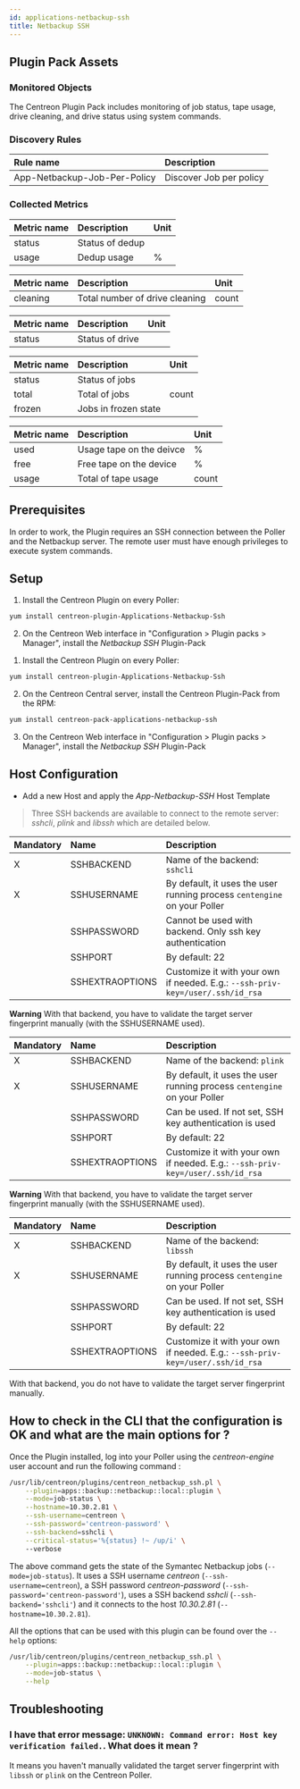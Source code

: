 ```yaml
---
id: applications-netbackup-ssh
title: Netbackup SSH
---
```


## Plugin Pack Assets

### Monitored Objects

The Centreon Plugin Pack includes monitoring of job status, tape usage, drive cleaning, and drive status using system commands.

### Discovery Rules

<!--DOCUSAURUS_CODE_TABS-->

<!--Services-->

| Rule name                                 | Description                                 |
| :---------------------------------------- | :------------------------------------------ |
| App-Netbackup-Job-Per-Policy              | Discover Job  per policy                    |

<!--END_DOCUSAURUS_CODE_TABS-->

### Collected Metrics

<!--DOCUSAURUS_CODE_TABS-->

<!--Dedup-status -->

| Metric name                               | Description                            | Unit |
| :---------------------------------------- | :------------------------------------- | :--- |
| status                                    | Status of dedup                        |      |
| usage                                     | Dedup usage                            |  %   |

<!--Drive-cleaning-->

| Metric name                               | Description                         | Unit  |
| :---------------------------------------- | :---------------------------------- | :---  |
| cleaning                                  | Total number of drive cleaning      | count |

<!--Drive-status-->

| Metric name                               | Description                                                       | Unit  |
| :---------------------------------------- | :---------------------------------------------------------------- | :---- |
| status                                    | Status of drive            	                                    |       |

<!--Job-status-->

| Metric name                               | Description                            | Unit  |
| :---------------------------------------- | :------------------------------------- | :---- |
| status                                    | Status of jobs                         |       |
| total                                     | Total of jobs                          | count |
| frozen                                    | Jobs in frozen state                   |       |

<!--Tape-usage-->

| Metric name                               | Description                                             | Unit  |
| :---------------------------------------- | :------------------------------------------------------ | :---  |
| used                                      | Usage tape on the deivce                                |   %   |
| free                                      | Free tape on the device                                 |   %   |
| usage                                     | Total of tape usage                                     | count |

<!--END_DOCUSAURUS_CODE_TABS-->

## Prerequisites

In order to work, the Plugin requires an SSH connection between the Poller and the Netbackup server. 
The remote user must have enough privileges to execute system commands. 

## Setup

<!--DOCUSAURUS_CODE_TABS-->

<!--Online IMP Licence & IT-100 Editions-->

1. Install the Centreon Plugin on every Poller:

```bash
yum install centreon-plugin-Applications-Netbackup-Ssh
```

2. On the Centreon Web interface in "Configuration > Plugin packs > Manager", install the *Netbackup SSH* Plugin-Pack

<!--Offline IMP License-->

1. Install the Centreon Plugin on every Poller:

```bash
yum install centreon-plugin-Applications-Netbackup-Ssh
```

2. On the Centreon Central server, install the Centreon Plugin-Pack from the RPM:

```bash
yum install centreon-pack-applications-netbackup-ssh
```

3. On the Centreon Web interface in "Configuration > Plugin packs > Manager", install the *Netbackup SSH* Plugin-Pack

<!--END_DOCUSAURUS_CODE_TABS-->

## Host Configuration

* Add a new Host and apply the *App-Netbackup-SSH* Host Template

> Three SSH backends are available to connect to the remote server: *sshcli*, *plink* and *libssh* which are detailed below.

<!--DOCUSAURUS_CODE_TABS-->

<!--sshcli backend-->

| Mandatory   | Name            | Description                                                                                 |
| :---------- | :-------------- | :------------------------------------------------------------------------------------------ |
| X           | SSHBACKEND      | Name of the backend: ```sshcli```                                                           |
| X           | SSHUSERNAME     | By default, it uses the user running process ```centengine``` on your Poller                |
|             | SSHPASSWORD     | Cannot be used with backend. Only ssh key authentication                                    |
|             | SSHPORT         | By default: 22                                                                              |
|             | SSHEXTRAOPTIONS | Customize it with your own if needed. E.g.: ```--ssh-priv-key=/user/.ssh/id_rsa```          |

**Warning** With that backend, you have to validate the target server fingerprint manually (with the SSHUSERNAME used).

<!--plink backend-->

| Mandatory   | Name            | Description                                                                                 |
| :---------- | :-------------- | :------------------------------------------------------------------------------------------ |
| X           | SSHBACKEND      | Name of the backend: ```plink```                                                            |
| X           | SSHUSERNAME     | By default, it uses the user running process ```centengine``` on your Poller                |
|             | SSHPASSWORD     | Can be used. If not set, SSH key authentication is used                                     |
|             | SSHPORT         | By default: 22                                                                              |
|             | SSHEXTRAOPTIONS | Customize it with your own if needed. E.g.: ```--ssh-priv-key=/user/.ssh/id_rsa```          |

**Warning** With that backend, you have to validate the target server fingerprint manually (with the SSHUSERNAME used).

<!--libssh backend (default)-->

| Mandatory   | Name            | Description                                                                                 |
| :---------- | :-------------- | :------------------------------------------------------------------------------------------ |
| X           | SSHBACKEND      | Name of the backend: ```libssh```                                                           |
| X           | SSHUSERNAME     | By default, it uses the user running process ```centengine``` on your Poller                |
|             | SSHPASSWORD     | Can be used. If not set, SSH key authentication is used                                     |
|             | SSHPORT         | By default: 22                                                                              |
|             | SSHEXTRAOPTIONS | Customize it with your own if needed. E.g.: ```--ssh-priv-key=/user/.ssh/id_rsa```          |

With that backend, you do not have to validate the target server fingerprint manually.

<!--END_DOCUSAURUS_CODE_TABS-->

## How to check in the CLI that the configuration is OK and what are the main options for ?

Once the Plugin installed, log into your Poller using the *centreon-engine* user account and run the following command :

```bash
/usr/lib/centreon/plugins/centreon_netbackup_ssh.pl \
    --plugin=apps::backup::netbackup::local::plugin \
    --mode=job-status \
    --hostname=10.30.2.81 \
    --ssh-username=centreon \
    --ssh-password='centreon-password' \
    --ssh-backend=sshcli \
    --critical-status='%{status} !~ /up/i' \ 
    --verbose
```

The above command gets the state of the Symantec Netbackup jobs (```--mode=job-status```).
It uses a SSH username _centreon_ (```--ssh-username=centreon```), a SSH password _centreon-password_ (```--ssh-password='centreon-password'```),
uses a SSH backend _sshcli_ (```--ssh-backend='sshcli'```) and it connects to the host _10.30.2.81_ (```--hostname=10.30.2.81```).

All the options that can be used with this plugin can be found over the ```--help``` options:

```bash
/usr/lib/centreon/plugins/centreon_netbackup_ssh.pl \
    --plugin=apps::backup::netbackup::local::plugin \
    --mode=job-status \
    --help
```

## Troubleshooting

### I have that error message: ```UNKNOWN: Command error: Host key verification failed.```. What does it mean ?

It means you haven't manually validated the target server fingerprint with ```libssh``` or ```plink``` on the Centreon Poller.
